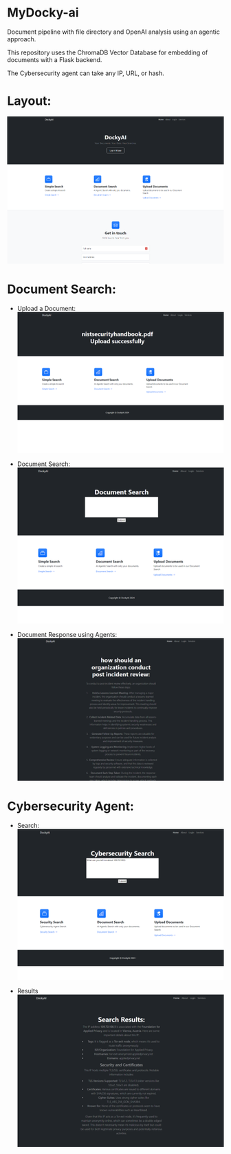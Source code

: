 # MyDocky-ai
Document pipeline with file directory and OpenAI analysis using an agentic approach.

This repository uses the ChromaDB Vector Database for embedding of documents with a Flask backend.

The Cybersecurity agent can take any IP, URL, or hash.

# Layout:
![alt text](https://github.com/dylsayre/MyDocky-ai/blob/main/.github/homescreen.png?raw=true)

# Document Search:
- Upload a Document:
![alt text](https://github.com/dylsayre/MyDocky-ai/blob/main/.github/documentupload.png?raw=true)

- Document Search:
![alt text](https://github.com/dylsayre/MyDocky-ai/blob/main/.github/documentsearch.png?raw=true)

- Document Response using Agents:
![alt text](https://github.com/dylsayre/MyDocky-ai/blob/main/.github/docsearchanswer.png?raw=true)

# Cybersecurity Agent:

- Search:
![alt text](https://github.com/dylsayre/MyDocky-ai/blob/main/.github/secsearch.png?raw=true)

- Results
![alt text](https://github.com/dylsayre/MyDocky-ai/blob/main/.github/secresults.png?raw=true)
